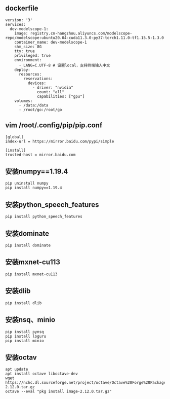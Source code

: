 ## dockerfile
```
version: '3'
services:
  dev-modelscope-1:
    image: registry.cn-hangzhou.aliyuncs.com/modelscope-repo/modelscope:ubuntu20.04-cuda11.3.0-py37-torch1.11.0-tf1.15.5-1.3.0
    container_name: dev-modelscope-1
    shm_size: 8G
    tty: true
    privileged: true
    environment:
      - LANG=C.UTF-8 # 设置local，支持终端输入中文
    deploy:
      resources:
        reservations:
          devices:
            - driver: "nvidia"
              count: "all"
              capabilities: ["gpu"]
    volumes:
      - /data:/data
      - /root/go:/root/go
```

## vim /root/.config/pip/pip.conf

```
[global]
index-url = https://mirror.baidu.com/pypi/simple

[install]
trusted-host = mirror.baidu.com
```

## 安装numpy==1.19.4
```
pip uninstall numpy
pip install numpy==1.19.4
```

## 安装python_speech_features
```
pip install python_speech_features
```

## 安装dominate
```
pip install dominate
```
## 安装mxnet-cu113
```
pip install mxnet-cu113
```
## 安装dlib
```
pip install dlib
```

## 安装nsq、minio 
```
pip install pynsq
pip install loguru
pip install minio
```

## 安装octav
```
apt update
apt install octave liboctave-dev
wget https://nchc.dl.sourceforge.net/project/octave/Octave%20Forge%20Packages/Individual%20Package%20Releases/image-2.12.0.tar.gz
octave --eval "pkg install image-2.12.0.tar.gz"
```